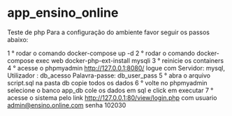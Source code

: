 # app_ensino_online
 Teste de php
Para a configuração do ambiente favor seguir os passos abaixo:

1 ° rodar o comando docker-compose up -d
2 ° rodar o comando docker-compose exec web docker-php-ext-install mysqli
3 ° reinicie os containers
4 ° acesse o phpmyadmin http://127.0.0.1:8080/ logue com 
    Servidor:      mysql,
    Utilizador :   db_acesso
    Palavra-passe: db_user_pass
5 ° abra o arquivo script.sql na pasta db copie todos os dados
6 ° volte no phpmyadmin selecione o banco app_db cole os dados em sql e click em executar 
7 ° acesse o sistema pelo link http://127.0.0.1:80/view/login.php com usuario admin@ensino.online.com senha 102030
